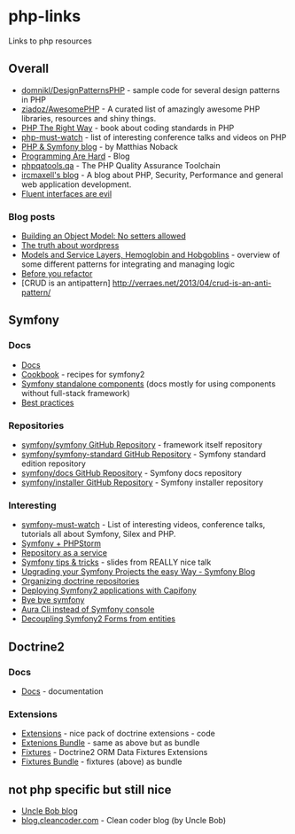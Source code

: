 # php-links
Links to php resources

## Overall
- [domnikl/DesignPatternsPHP](https://github.com/domnikl/DesignPatternsPHP) - sample code for several design patterns in PHP
- [ziadoz/AwesomePHP](https://github.com/ziadoz/awesome-php/) - A curated list of amazingly awesome PHP libraries, resources and shiny things.
- [PHP The Right Way](http://phptherightway.com/) - book about coding standards in PHP
- [php-must-watch](https://github.com/phptodayorg/php-must-watch) - list of interesting conference talks and videos on PHP
- [PHP & Symfony blog](http://php-and-symfony.matthiasnoback.nl/) - by Matthias Noback
- [Programming Are Hard](http://programmingarehard.com/) - Blog
- [phpqatools.qa](http://phpqatools.org/) - The PHP Quality Assurance Toolchain
- [ircmaxell's blog](http://blog.ircmaxell.com/) - A blog about PHP, Security, Performance and general web application development.
- [Fluent interfaces are evil](http://ocramius.github.io/blog/fluent-interfaces-are-evil/)

### Blog posts
- [Building an Object Model: No setters allowed](http://www.whitewashing.de/2012/08/22/building_an_object_model__no_setters_allowed.html)
- [The truth about wordpress](http://www.brandonsavage.net/the-truth-about-wordpress/)
- [Models and Service Layers, Hemoglobin and Hobgoblins](http://www.slideshare.net/rosstuck/models-and-service-layers-hemoglobin-and-hobgoblins) - overview of some different patterns for integrating and managing logic
- [Before you refactor](http://programmer.97things.oreilly.com/wiki/index.php/Before_You_Refactor?utm_content=buffere8882&utm_medium=social&utm_source=twitter.com&utm_campaign=buffer)
- [CRUD is an antipattern] http://verraes.net/2013/04/crud-is-an-anti-pattern/


## Symfony
### Docs
- [Docs](http://symfony.com/doc/current/index.html)
- [Cookbook](http://symfony.com/doc/current/cookbook/index.html) - recipes for symfony2
- [Symfony standalone components](http://symfony.com/doc/current/components/index.html) (docs mostly for using components without full-stack framework)
- [Best practices](http://symfony.com/doc/current/best_practices/index.html)

### Repositories
- [symfony/symfony GitHub Repository](https://github.com/symfony/symfony) - framework itself repository
- [symfony/symfony-standard GitHub Repository](https://github.com/symfony/symfony-standard) - Symfony standard edition repository
- [symfony/docs GitHub Repository](https://github.com/symfony/symfony-docs) - Symfony docs repository
- [symfony/installer GitHub Repository](https://github.com/symfony/symfony-installer) - Symfony installer repository

### Interesting
- [symfony-must-watch](https://github.com/symfony-si/symfony-must-watch) - List of interesting videos, conference talks, tutorials all about Symfony, Silex and PHP.
- [Symfony + PHPStorm](http://blog.jetbrains.com/phpstorm/2014/08/symfony-development-using-phpstorm/)
- [Repository as a service](http://php-and-symfony.matthiasnoback.nl/2014/05/inject-a-repository-instead-of-an-entity-manager/)
- [Symfony tips & tricks](http://www.slideshare.net/javier.eguiluz/symfony-tips-and-tricks) - slides from REALLY nice talk
- [Upgrading your Symfony Projects the easy Way - Symfony Blog](http://symfony.com/blog/upgrading-your-symfony-projects-the-easy-way)
- [Organizing doctrine repositories](https://gist.github.com/yurytolochko/5447e7beaa874064defa#file-duplicates-php)
- [Deploying Symfony2 applications with Capifony](http://krunoknego.com/2014/09/30/deploying-symfony2-applications-with-capifony/)
- [Bye bye symfony](http://mmoreram.com/blog/2014/09/01/bye-bye-symfony/)
- [Aura Cli instead of Symfony console](http://www.craftitonline.com/2014/09/look-mama-no-console-coupling-bye-symfony-welcome-aura-cli/)
- [Decoupling Symfony2 Forms from entities](http://verraes.net/2013/04/decoupling-symfony2-forms-from-entities/)


## Doctrine2
### Docs
- [Docs](http://doctrine-orm.readthedocs.org/en/latest/) - documentation

### Extensions
- [Extensions](https://github.com/gedmo/doctrine-extensions) - nice pack of doctrine extensions - code
- [Extenions Bundle](https://packagist.org/packages/stof/doctrine-extensions-bundle) - same as above but as bundle
- [Fixtures](https://github.com/doctrine/data-fixtures) - Doctrine2 ORM Data Fixtures Extensions
- [Fixtures Bundle](https://packagist.org/packages/doctrine/doctrine-fixtures-bundle) - fixtures (above) as bundle

## not php specific but still nice
- [Uncle Bob blog](http://blog.8thlight.com/uncle-bob/archive.html)
- [blog.cleancoder.com](http://blog.cleancoder.com/) - Clean coder blog (by Uncle Bob)
